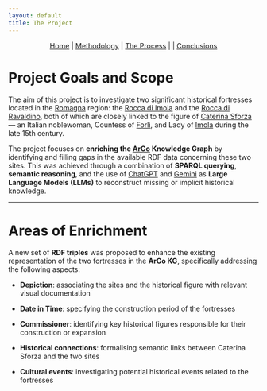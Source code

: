 ```yaml
---
layout: default
title: The Project
---
```


<div style="text-align: center; margin-bottom: 20px;">
  <a href="index.html">Home</a> |
  <a href="methodology.html">Methodology</a> |
  <a href="theprocess.html">The Process</a> | |
  <a href="conclusions.html">Conclusions</a>
</div>

# Project Goals and Scope

The aim of this project is to investigate two significant historical fortresses located in the [Romagna](https://it.wikipedia.org/wiki/Romagna) region: the [Rocca di Imola](https://it.wikipedia.org/wiki/Rocca_sforzesca_di_Imola) and the [Rocca di Ravaldino](https://it.wikipedia.org/wiki/Rocca_di_Ravaldino), both of which are closely linked to the figure of [Caterina Sforza](https://en.wikipedia.org/wiki/Caterina_Sforza) — an Italian noblewoman, Countess of [Forlì](https://en.wikipedia.org/wiki/Forl%C3%AC), and Lady of [Imola](https://en.wikipedia.org/wiki/Imola) during the late 15th century.

The project focuses on **enriching the [ArCo](http://wit.istc.cnr.it/arco) Knowledge Graph** by identifying and filling gaps in the available RDF data concerning these two sites. 
This was achieved through a combination of **SPARQL querying**, **semantic reasoning**, and the use of [ChatGPT](https://chatgpt.com/) and [Gemini](https://gemini.google.com/app?hl=it) as **Large Language Models (LLMs)** to reconstruct missing or implicit historical knowledge.

***

# Areas of Enrichment

A new set of **RDF triples** was proposed to enhance the existing representation of the two fortresses in the **ArCo KG**, specifically addressing the following aspects:

- **Depiction**: associating the sites and the historical figure with relevant visual documentation

- **Date in Time**: specifying the construction period of the fortresses

- **Commissioner**: identifying key historical figures responsible for their construction or expansion

- **Historical connections**: formalising semantic links between Caterina Sforza and the two sites

- **Cultural events**: investigating potential historical events related to the fortresses
